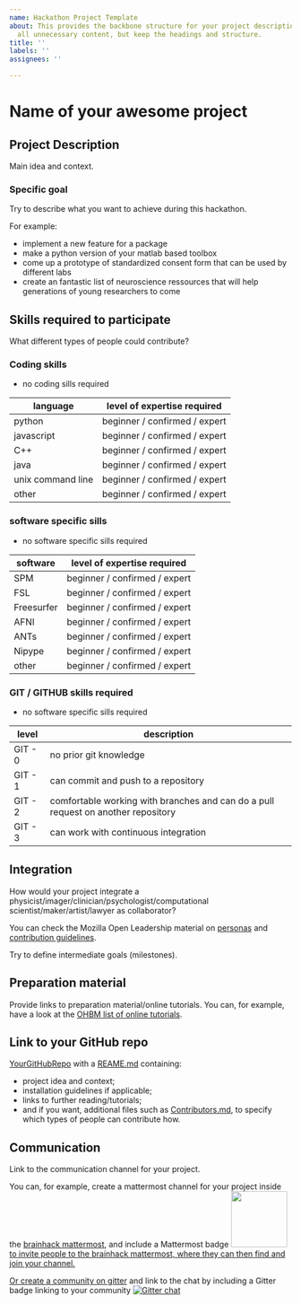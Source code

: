 ```yaml
---
name: Hackathon Project Template
about: This provides the backbone structure for your project description. Please delete
  all unnecessary content, but keep the headings and structure.
title: ''
labels: ''
assignees: ''

---
```


# Name of your awesome project

## Project Description
Main idea and context.

### Specific goal
Try to describe what you want to achieve during this hackathon.

For example:
- implement a new feature for a package
- make a python version of your matlab based toolbox
- come up a prototype of standardized consent form that can be used by different labs
- create an fantastic list of neuroscience ressources that will help generations of young researchers to come

## Skills required to participate
What different types of people could contribute?

### Coding skills

- no coding sills required

| language          | level of expertise required   |
|-------------------|-------------------------------|
| python            | beginner / confirmed / expert |
| javascript        | beginner / confirmed / expert |
| C++               | beginner / confirmed / expert |
| java              | beginner / confirmed / expert |
| unix command line | beginner / confirmed / expert |
| other             | beginner / confirmed / expert |

### software specific sills

- no software specific sills required

| software   | level of expertise required   |
|------------|-------------------------------|
| SPM        | beginner / confirmed / expert |
| FSL        | beginner / confirmed / expert |
| Freesurfer | beginner / confirmed / expert |
| AFNI       | beginner / confirmed / expert |
| ANTs       | beginner / confirmed / expert |
| Nipype     | beginner / confirmed / expert |
| other      | beginner / confirmed / expert |

### GIT / GITHUB skills required

- no software specific sills required

| level   | description                                                                       |
|---------|-----------------------------------------------------------------------------------|
| GIT - 0 | no prior git knowledge                                                            |
| GIT - 1 | can commit and push to a repository                                               |
| GIT - 2 | comfortable working with branches and can do a pull request on another repository |
| GIT - 3 | can work with continuous integration                                              |

## Integration
How would your project integrate a physicist/imager/clinician/psychologist/computational scientist/maker/artist/lawyer as collaborator?

You can check the Mozilla Open Leadership material on [personas](https://mozilla.github.io/open-leadership-training-series/articles/building-communities-of-contributors/bring-on-contributors-using-personas-and-pathways/) and [contribution guidelines](https://mozilla.github.io/open-leadership-training-series/articles/building-communities-of-contributors/write-contributor-guidelines/).  

Try to define intermediate goals (milestones).  

## Preparation material
Provide links to preparation material/online tutorials. You can, for example, have a look at the [OHBM  list of online tutorials](https://github.com/ohbm/hackathon2019/blob/master/Tutorial_Resources.md).

## Link to your GitHub repo
[YourGitHubRepo](https://github.com/yourUserName/yourRepo) with a [REAME.md](https://mozilla.github.io/open-leadership-training-series/articles/opening-your-project/write-a-great-project-readme/) containing:
* project idea and context;
* installation guidelines if applicable;  
* links to further reading/tutorials;   
* and if you want, additional files such as [Contributors.md](https://mozilla.github.io/open-leadership-training-series/articles/building-communities-of-contributors/write-contributor-guidelines/), to specify which types of people can contribute how.

## Communication
Link to the communication channel for your project.

You can, for example, create a mattermost channel for your project inside the [brainhack mattermost](https://mattermost.brainhack.org/), and include a Mattermost badge <a href="https://mattermost.brainhack.org/"><img src="http://www.mattermost.org/wp-content/uploads/2016/03/logoHorizontal.png" width=100px /> to invite people to the brainhack mattermost, where they can then find and join your channel.

Or create a community on [gitter](https://gitter.im/) and link to the chat by including a Gitter badge linking to your community
[![Gitter chat](https://badges.gitter.im/gitterHQ/gitter.png)](https://gitter.im/yourRoom/Lobby#)
